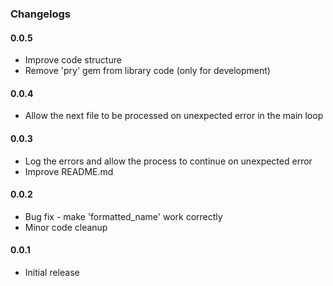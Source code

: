 ### Changelogs

#### 0.0.5

- Improve code structure
- Remove 'pry' gem from library code (only for development)

#### 0.0.4

- Allow the next file to be processed on unexpected error in the main loop

#### 0.0.3

- Log the errors and allow the process to continue on unexpected error
- Improve README.md

#### 0.0.2

- Bug fix - make 'formatted_name' work correctly
- Minor code cleanup

#### 0.0.1

- Initial release
